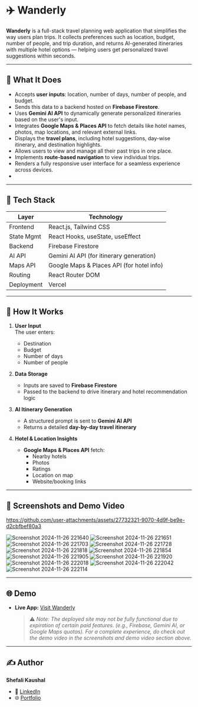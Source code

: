 # ✈️ Wanderly

**Wanderly** is a full-stack travel planning web application that simplifies the way users plan trips. It collects preferences such as location, budget, number of people, and trip duration, and returns AI-generated itineraries with multiple hotel options — helping users get personalized travel suggestions within seconds.

---

## 🧠 What It Does

- Accepts **user inputs**: location, number of days, number of people, and budget.
- Sends this data to a backend hosted on **Firebase Firestore**.
- Uses **Gemini AI API** to dynamically generate personalized itineraries based on the user's input.
- Integrates **Google Maps & Places API** to fetch details like hotel names, photos, map locations, and relevant external links.
- Displays the **travel plans**, including hotel suggestions, day-wise itinerary, and destination highlights.
- Allows users to view and manage all their past trips in one place.
- Implements **route-based navigation** to view individual trips.
- Renders a fully responsive user interface for a seamless experience across devices.
- 
---

## 🚀 Tech Stack

| Layer        | Technology                              |
|--------------|------------------------------------------|
| Frontend     | React.js, Tailwind CSS                   |
| State Mgmt   | React Hooks, useState, useEffect         |
| Backend      | Firebase Firestore                       |
| AI API       | Gemini AI API (for itinerary generation) |
| Maps API     | Google Maps & Places API (for hotel info)|
| Routing      | React Router DOM                         |
| Deployment   | Vercel                                   |

---



## 🧪 How It Works

1. **User Input**  
   The user enters:
   - Destination  
   - Budget  
   - Number of days  
   - Number of people

2. **Data Storage**  
   - Inputs are saved to **Firebase Firestore**  
   - Passed to the backend to drive itinerary and hotel recommendation logic  

3. **AI Itinerary Generation**  
   - A structured prompt is sent to **Gemini AI API**  
   - Returns a detailed **day-by-day travel itinerary**

4. **Hotel & Location Insights**  
   - **Google Maps & Places API** fetch:
     - Nearby hotels
     - Photos
     - Ratings
     - Location on map
     - Website/booking links


---

## 📸 Screenshots and Demo Video

https://github.com/user-attachments/assets/27732321-9070-4d9f-be9e-d2cbfbef80a3

![Screenshot 2024-11-26 221640](https://github.com/user-attachments/assets/6530b224-ba2b-4c42-90b4-1be79aa1dca5)
![Screenshot 2024-11-26 221651](https://github.com/user-attachments/assets/6c2a59c0-167a-434e-b5fc-22d981a46b1c)
![Screenshot 2024-11-26 221703](https://github.com/user-attachments/assets/cd8be3e8-a711-4899-b840-4638a38ea47b)
![Screenshot 2024-11-26 221728](https://github.com/user-attachments/assets/5896b351-f60e-4fc8-8b7b-778cd0059d7a)
![Screenshot 2024-11-26 221818](https://github.com/user-attachments/assets/efd5d800-a85b-422e-8ea1-20efd4ea2f3a)
![Screenshot 2024-11-26 221854](https://github.com/user-attachments/assets/34141a4d-d996-4501-821f-c1a85aacf0ec)
![Screenshot 2024-11-26 221905](https://github.com/user-attachments/assets/71c7f95c-3574-4156-b4c2-71e3f13810de)
![Screenshot 2024-11-26 221920](https://github.com/user-attachments/assets/bf795575-770b-463a-b166-f289f00cc1b8)
![Screenshot 2024-11-26 222018](https://github.com/user-attachments/assets/1289a78e-848d-4b38-84bb-745b74ef8112)
![Screenshot 2024-11-26 222042](https://github.com/user-attachments/assets/9f42298d-a7f8-4dd6-8c5b-10a93ce57bb7)
![Screenshot 2024-11-26 222114](https://github.com/user-attachments/assets/d19d9b3b-a7c0-43ed-8be1-32e80fb431c1)



---

## 🌐 Demo

- **Live App:** [Visit Wanderly](https://wanderly-itinerary-generator.vercel.app/)  
  > ⚠️ *Note: The deployed site may not be fully functional due to expiration of certain paid features. (e.g., Firebase, Gemini AI, or Google Maps quotas). For a complete experience, do check out the demo video in the screenshots and demo video section above.*

---

## ✍️ Author

**Shefali Kaushal**

- 💼 [LinkedIn](https://www.linkedin.com/in/shefalikaushal/)
- 🌐 [Portfolio](https://shefali-kaushal-portfolio.netlify.app/)



